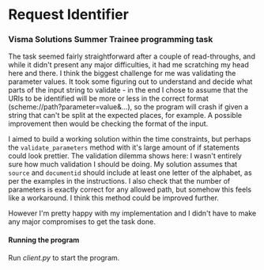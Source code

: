 # Request Identifier 
### Visma Solutions Summer Trainee programming task

The task seemed fairly straightforward after a couple of read-throughs, and while it didn't present any major difficulties, it had me scratching my head here and there. I think the biggest challenge for me was validating the parameter values. It took some figuring out to understand and decide what parts of the input string to validate - in the end I chose to assume that the URIs to be identified will be more or less in the correct format (scheme://path?parameter=value&...), so the program will crash if given a string that can't be split at the expected places, for example. A possible improvement then would be checking the format of the input.

I aimed to build a working solution within the time constraints, but perhaps the `validate_parameters` method with it's large amount of if statements could look prettier. The validation dilemma shows here: I wasn't entirely sure how much validation I should be doing. My solution assumes that `source` and `documentid` should include at least one letter of the alphabet, as per the examples in the instructions. I also check that the number of parameters is exactly correct for any allowed path, but somehow this feels like a workaround. I think this method could be improved further.

However I'm pretty happy with my implementation and I didn't have to make any major compromises to get the task done.

#### Running the program

Run _client.py_ to start the program.
